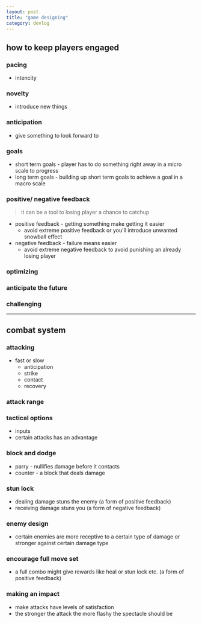 ```yaml
---
layout: post
title: "game designing"
category: devlog
---
```


## how to keep players engaged

### pacing

- intencity

### novelty

- introduce new things

### anticipation

- give something to look forward to

### goals

- short term goals - player has to do something right away in a micro scale to progress
- long term goals - building up short term goals to achieve a goal in a macro scale
 
### positive/ negative feedback

> it can be a tool to losing player a chance to catchup

- positive feedback - getting something make getting it easier
	- avoid extreme positive feedback or you'll introduce unwanted snowball effect
- negative feedback - failure means easier
	- avoid extreme negative feedback to avoid punishing an already losing player

### optimizing

### anticipate the future

### challenging

---

## combat system

### attacking

- fast or slow
	- anticipation
	- strike
	- contact
	- recovery

### attack range

### tactical options

- inputs
- certain attacks has an advantage

### block and dodge

- parry - nullifies damage before it contacts
- counter - a block that deals damage

### stun lock

- dealing damage stuns the enemy (a form of positive feedback)
- receiving damage stuns you (a form of negative feedback)

### enemy design

- certain enemies are more receptive to a certain type of damage or stronger against certain damage type

### encourage full move set

- a full combo might give rewards like heal or stun lock etc. (a form of positive feedback)

### making an impact

- make attacks have levels of satisfaction
- the stronger the attack the more flashy the spectacle should be
